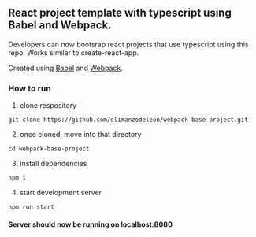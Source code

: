 ## React project template with typescript using Babel and Webpack.

Developers can now bootsrap react projects that use typescript using this repo. Works similar to create-react-app.

Created using [Babel](https://babeljs.io/) and [Webpack](https://webpack.js.org/).

### How to run

1. clone respository

```
git clone https://github.com/elimanzodeleon/webpack-base-project.git
```

2. once cloned, move into that directory

```
cd webpack-base-project
```

3. install dependencies

```
npm i
```

4. start development server

```
npm run start
```

#### Server should now be running on localhost:8080
